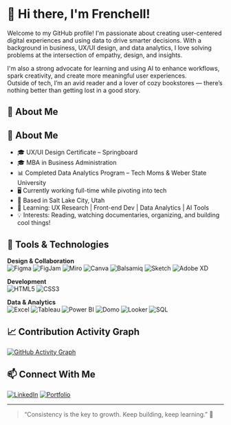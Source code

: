 # 👋 Hi there, I'm Frenchell!

Welcome to my GitHub profile! I'm passionate about creating user-centered digital experiences and using data to drive smarter decisions. With a background in business, UX/UI design, and data analytics, I love solving problems at the intersection of empathy, design, and insights.

I'm also a strong advocate for learning and using AI to enhance workflows, spark creativity, and create more meaningful user experiences.  
Outside of tech, I’m an avid reader and a lover of cozy bookstores — there’s nothing better than getting lost in a good story.

## 💼 About Me

## 💼 About Me
- 🎓 UX/UI Design Certificate – Springboard  
- 🎓 MBA in Business Administration  
- 📊 Completed Data Analytics Program – Tech Moms & Weber State University  
- 🖥️ Currently working full-time while pivoting into tech  
- 📍 Based in Salt Lake City, Utah  
- 🧠 Learning: UX Research | Front-end Dev | Data Analytics | AI Tools  
- 💡 Interests: Reading, watching documentaries, organizing, and building cool things!

## 🔧 Tools & Technologies
**Design & Collaboration**  
![Figma](https://img.shields.io/badge/Figma-%23F24E1E.svg?style=flat&logo=Figma&logoColor=white)
![FigJam](https://img.shields.io/badge/FigJam-%23A259FF.svg?style=flat&logo=figma&logoColor=white)
![Miro](https://img.shields.io/badge/Miro-%23000000.svg?style=flat&logo=Miro&logoColor=white)
![Canva](https://img.shields.io/badge/Canva-%2300C4CC.svg?style=flat&logo=canva&logoColor=white)
![Balsamiq](https://img.shields.io/badge/Balsamiq-%23F50.svg?style=flat&logoColor=white)
![Sketch](https://img.shields.io/badge/Sketch-%23F7B500.svg?style=flat&logo=Sketch&logoColor=white)
![Adobe XD](https://img.shields.io/badge/Adobe%20XD-%23FF61F6.svg?style=flat&logo=adobexd&logoColor=white)

**Development**  
![HTML5](https://img.shields.io/badge/HTML5-%23E34F26.svg?style=flat&logo=html5&logoColor=white)
![CSS3](https://img.shields.io/badge/CSS3-%231572B6.svg?style=flat&logo=css3&logoColor=white)

**Data & Analytics**  
![Excel](https://img.shields.io/badge/Excel-%23217346.svg?style=flat&logo=microsoft-excel&logoColor=white)
![Tableau](https://img.shields.io/badge/Tableau-%23E97627.svg?style=flat&logo=Tableau&logoColor=white)
![Power BI](https://img.shields.io/badge/Power%20BI-F2C811.svg?style=flat&logo=powerbi&logoColor=black)
![Domo](https://img.shields.io/badge/Domo-%23005CA9.svg?style=flat&logoColor=white)
![Looker](https://img.shields.io/badge/Looker-%234B4BFF.svg?style=flat&logo=looker&logoColor=white)
![SQL](https://img.shields.io/badge/SQL-%2300748F.svg?style=flat&logo=postgresql&logoColor=white)


## 📈 Contribution Activity Graph
[![GitHub Activity Graph](https://github-readme-activity-graph.vercel.app/graph?username=fhampt&bg_color=0d1117&color=ffffff&line=5bcdec&point=ffffff&area=true&hide_border=true)](https://github.com/ashutosh00710/github-readme-activity-graph)




## 📫 Connect With Me
[![LinkedIn](https://img.shields.io/badge/LinkedIn-%230077B5.svg?style=flat&logo=linkedin&logoColor=white)]([https://www.linkedin.com/in/your-linkedin/](https://www.linkedin.com/in/frenchellhampton/))
[![Portfolio](https://img.shields.io/badge/Portfolio-%23FF6F61.svg?style=flat)](frenchellhampton.framer.website)

---

> “Consistency is the key to growth. Keep building, keep learning.” 🚀

<!---
fhampt/fhampt is a ✨ special ✨ repository because its `README.md` (this file) appears on your GitHub profile.
You can click the Preview link to take a look at your changes.
--->
